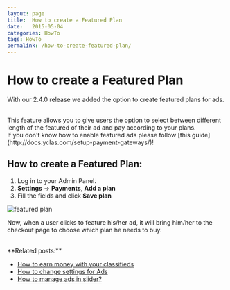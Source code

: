```yaml
---
layout: page
title:  How to create a Featured Plan
date:   2015-05-04
categories: HowTo
tags: HowTo
permalink: /how-to-create-featured-plan/
---
```

# How to create a Featured Plan

With our 2.4.0 release we added the option to create featured plans for ads.

<br>
This feature allows you to give users the option to select between different length of the featured of their ad and pay according to your plans.

<br>
If you don't know how to enable featured ads please follow [this guide](http://docs.yclas.com/setup-payment-gateways/)!

<br>

## How to create a Featured Plan:

1. Log in to your Admin Panel.
2. **Settings** -> **Payments**, **Add a plan**
3. Fill the fields and click **Save plan**

![featured plan](../images/featuredplans.png)

Now, when a user clicks to feature his/her ad, it will bring him/her to the checkout page to choose which plan he needs to buy.

<br>
**Related posts:**

+ [How to earn money with your classifieds](http://docs.yclas.com/how-to-earn-money/)
+ [How to change settings for Ads](http://docs.yclas.com/how-to-change-settings-for-ads/)
+ [How to manage ads in slider?](http://docs.yclas.com/manage-ads-slider/)